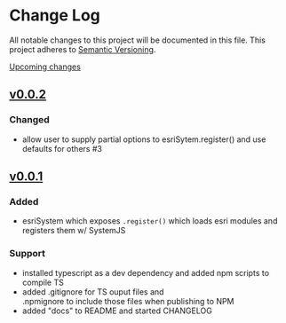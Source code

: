 # Change Log

All notable changes to this project will be documented in this file.
This project adheres to [Semantic Versioning](http://semver.org/).

[Upcoming changes][unreleased]

## [v0.0.2]

### Changed
- allow user to supply partial options to esriSytem.register()
and use defaults for others #3

## [v0.0.1]

### Added
- esriSystem which exposes `.register()` which 
loads esri modules and registers them w/ SystemJS

### Support
- installed typescript as a dev dependency and 
added npm scripts to compile TS 
- added .gitignore for TS ouput files and                        
.npmignore to include those files when publishing to NPM
- added "docs" to README and started CHANGELOG

[unreleased]: https://github.com/arcgis/esri-system-js/compare/v0.0.2...HEAD
[v0.0.2]: https://github.com/arcgis/esri-system-js/compare/v0.0.1...v0.0.2
[v0.0.1]: https://github.com/arcgis/esri-system-js/commits/v0.0.1
